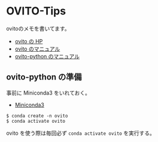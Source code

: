 # OVITO-Tips
ovitoのメモを書いてます。

- [ovito の HP](https://www.ovito.org/)
- [ovito のマニュアル](https://www.ovito.org/docs/current/)
- [ovito-python のマニュアル](https://www.ovito.org/docs/current/python/)


## ovito-python の準備

事前に Miniconda3 をいれておく。

- [Miniconda3](https://docs.conda.io/en/latest/miniconda.html)

```
$ conda create -n ovito
$ conda activate ovito
```

ovito を使う際は毎回必ず `conda activate ovito` を実行する。
